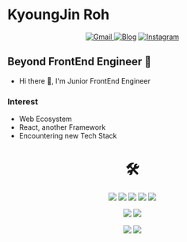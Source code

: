 <h1 align="left">KyoungJin Roh</h1>

<p align="center">
 <a href="https://mail.google.com/mail/?view=cm&amp;fs=1&amp;to=rudwls468@gmail.com" target="_blank">
<img alt="Gmail" src="https://img.shields.io/badge/Gmail-D14836?style=flat-square&logo=gmail&logoColor=white" />
</a>
<a href="https://velog.io/@kyoung-jnn" target="_blank"><img alt="Blog" src="https://img.shields.io/badge/Blog-FF5722?style=flat-square&logo=blogger&logoColor=white" ></a>
 <a href="https://www.instagram.com/kyoung_jnn/" target="_blank"><img alt="Instagram" src="https://img.shields.io/badge/Instagram-%23E4405F.svg?&style=flat-square&logo=Instagram&logoColor=white"/></a>
 </p>
 
<h2>Beyond FrontEnd Engineer 🚀</h2>
<ul>
<li>Hi there 👋, I'm Junior FrontEnd Engineer</li></ul>
<h3>Interest</h3>
<ul>
<li>Web Ecosystem</li>  
<li>React, another Framework</li>
<li>Encountering new Tech Stack</li>  
</ul>
<h1 align="center">🛠</h1>
<p align="center">
<img src="https://img.shields.io/badge/REACT-61DAFB?style=flat-square&logo=React&logoColor=white"/></a>
<img src="https://img.shields.io/badge/JAVSCRIPT-F7DF1E?style=flat-square&logo=Javascript&logoColor=white"/></a>
<img src="https://img.shields.io/badge/TYPESCRIPT-3178C6?style=flat-square&logo=Typescript&logoColor=white"/></a>
<img src="https://img.shields.io/badge/SCSS-CC6699?style=flat-square&logo=SASS&logoColor=white"/></a>
<img src="https://img.shields.io/badge/Styled-components-DB7093?style=flat-square&logo=Styled-components&logoColor=white"/></a>
</p>
<p align="center">
<img src="https://img.shields.io/badge/Python-3776AB?style=flat-square&logo=Python&logoColor=white"/></a>
<img src="https://img.shields.io/badge/Java-007396?style=flat-square&logo=Java&logoColor=white"/></a>
</p>
<p align="center">
<img src="https://img.shields.io/badge/MySQL-4479A1?style=flat-square&logo=MySQL&logoColor=white"/></a>
<img src="https://img.shields.io/badge/AmazonAws-232F3E?style=flat-square&logo=Amazon-Aws&logoColor=white"/></a>
</p>
<br/>


